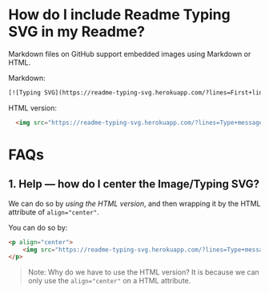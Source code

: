 # How do I include Readme Typing SVG in my Readme?

Markdown files on GitHub support embedded images using Markdown or HTML.

Markdown:

```html
[![Typing SVG](https://readme-typing-svg.herokuapp.com/?lines=First+line+of+text;Second+line+of+text)](https://git.io/typing-svg)
```

HTML version:

```html
  <img src="https://readme-typing-svg.herokuapp.com/?lines=Type+messages+everywhere!;Add+a+bio+to+your+profile!;Add+a+description+to+your+repo!;Make+your+readme+stand+out!&font=Fira%20Code&center=true&width=380&height=50">
```

# FAQs

## 1. Help — how do I center the Image/Typing SVG?

We can do so by *using the HTML version*, and then wrapping it by the HTML attribute of `align="center"`.

You can do so by:

```html
<p align="center">
    <img src="https://readme-typing-svg.herokuapp.com/?lines=Type+messages+everywhere!;Add+a+bio+to+your+profile!;Add+a+description+to+your+repo!;Make+your+readme+stand+out!&font=Fira%20Code&center=true&width=380&height=50">
</p>
```
>Note: Why do we have to use the HTML version? It is because we can only use the `align="center"` on a HTML attribute.